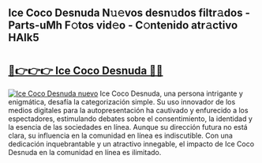 ## Ice Coco Desnuda N𝚞𝚎vos desn𝚞dos filtr𝚊dos - Parts-uMh F𝚘tos vid𝚎o - C𝚘ntenido atr𝚊ctivo HAIk5

# <h2><a href="http://mba7vy.tromn.icu/?c=Ice+Coco+Desnuda">🔗👉👉👉 Ice Coco Desnuda 🔗🔗</a></h2>

[![Ice Coco Desnuda nuevo](https://i.imgur.com/pEAQMta.gif)](http://mba7vy.tromn.icu/?c=Ice+Coco+Desnuda)
Ice Coco Desnuda, una persona intrigante y enigmática, desafía la categorización simple. Su uso innovador de los medios digitales para la autopresentación ha cautivado y enfurecido a los espectadores, estimulando debates sobre el consentimiento, la identidad y la esencia de las sociedades en línea. Aunque su dirección futura no está clara, su influencia en la comunidad en línea es indiscutible. Con una dedicación inquebrantable y un atractivo innegable, el impacto de Ice Coco Desnuda en la comunidad en línea es ilimitado.
